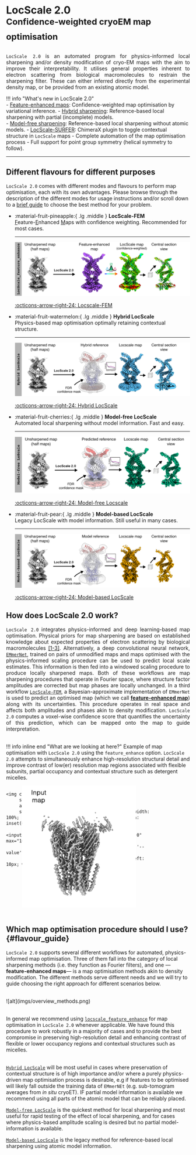 # LocScale 2.0 <br><sup>Confidence-weighted cryoEM map optimisation</sup> 
<div style="text-align: justify"><code>LocScale 2.0</code> is an automated program for physics-informed local sharpening and/or density modification of cryo-EM maps with the aim to improve their interpretability. It utilises general properties inherent to electron scattering from biological macromolecules to restrain the sharpening filter. These can either inferred directly from the experimental density map, or be provided from an existing atomic model. 
</div>

!!! info "What's new in LocScale 2.0"     
    - [Feature-enhanced maps](tutorials/fem.md): Confidence-weighted map optimisation by variational inference.
    - [Hybrid sharpening](tutorials/hybrid_locscale.md): Reference-based local sharpening with partial (incomplete) models.  
    - [Model-free sharpening](tutorials/model_free_locscale.md): Reference-based local sharpening without atomic models.
    - [LocScale-SURFER](https://locscale-surfer.readthedocs.io/): ChimeraX plugin to toggle contextual structure in ```LocScale``` maps
    - Complete automation of the map optimisation process
    - Full support for point group symmetry (helical symmetry to follow).

---

## Different flavours for different purposes

`LocScale 2.0` comes with different modes and flavours to perform map optimisation, each with its own advantages. Please browse through the description of the different modes for usage instructions and/or scroll down to a [brief guide](#flavour_guide) to choose the best method for your problem.<br>  

<div class="grid cards" markdown>

-   :material-fruit-pineapple:{ .lg .middle } __LocScale-FEM__  
    <ins>F</ins>eature-<ins>E</ins>nhanced <ins>M</ins>aps with confidence weighting. Recommended for most cases. 

    ---
    ![Locscale-FEM LocScale](imgs/feature_enhanced.png)

    [:octicons-arrow-right-24: Locscale-FEM](tutorials/fem.md)

-   :material-fruit-watermelon:{ .lg .middle } __Hybrid LocScale__  
    Physics-based map optimisation optimally retaining contextual structure. 

    ---
    ![Hybrid LocScale](imgs/hybrid.png)

    [:octicons-arrow-right-24: Hybrid LocScale](tutorials/hybrid_locscale.md)

-   :material-fruit-cherries:{ .lg .middle } __Model-free LocScale__  
    Automated local sharpening without model information. Fast and easy.

    ---
    ![Model-free LocScale](imgs/model_free.png)

    [:octicons-arrow-right-24: Model-free Locscale](tutorials/model_free_locscale.md)

-   :material-fruit-pear:{ .lg .middle } __Model-based LocScale__  
    Legacy LocScale with model information. Still useful in many cases.

    ---
    ![Model-based LocScale](imgs/model_based.png)

    [:octicons-arrow-right-24: Model-based LocScale](tutorials/model_based_locscale.md)

</div>

## How does LocScale 2.0 work?

<div style="text-align: justify">
<code>LocScale 2.0</code> integrates physics-informed and deep learning-based map optimisation. Physical priors for map sharpening are based on established knowledge about expected properties of electron scattering by biological macromolecules <a href="about/#references">[1-3]</a>. Alternatively, a deep convolutional neural network, <a href="[https://your-site.com](https://gitlab.tudelft.nl/aj-lab/locscale/-/tree/master/locscale/emmernet)"><code>EMmerNet</code></a>, trained on pairs of unmodified maps and maps optimised with the physics-informed scaling procedure can be used to predict local scale estimates. This information is then fed into a windowed scaling procedure to produce locally sharpened maps. Both of these workflows are map sharpening procedures that operate in Fourier space, where structure factor amplitudes are corrected but map phases are locally unchanged. In a third workflow <a href="tutorials/fem.md"><code>LocScale-FEM</code></a>, a Bayesian-approximate implementation of <code>EMmerNet</code> is used to predict an optimised map (which we call <a href="tutorials/fem.md"><b>feature-enhanced map</b></a>) along with its uncertainties. This procedure operates in real space and affects both amplitudes and phases akin to density modification. <code>LocScale 2.0</code> computes a voxel-wise confidence score that quantifies the uncertainty of this prediction, which can be mapped onto the map to guide interpretation. 
</div>
<br>

!!! info inline end "What are we looking at here?"
    Example of map optimisation with ```LocScale 2.0``` using the ```feature_enhance``` option. ```LocScale 2.0``` attempts to simultaneously enhance high-resolution structural detail and improve contrast of low(er) resolution map regions associated with flexible subunits, partial occupancy and contextual structure such as detergent micelles.

<div style="display: flex; flex-direction: column; align-items: left;">
  <div class="c-compare" style="--value:50%; position: relative; width: 400px; height: 333px; overflow: hidden;">
    <img class="c-compare__left"
         src="imgs/emd19995.png"
         alt="Raw map"
         style="position: absolute; top: 0; left: 0; width: 100%; height: 100%; object-fit: contain;" />

    <img class="c-compare__right"
         src="imgs/emd19995_fem.png"
         alt="Feature-enhanced map"
         style="position: absolute; top: 0; left: 0; width: 100%; height: 100%; object-fit: contain; clip-path: inset(0 0 0 var(--value));" />

    <input type="range" class="c-compare__range" min="0" max="100" value="50"
           oninput="this.parentNode.style.setProperty('--value', this.value + '%')"
           style="position: absolute; bottom: 10px; left: 10px; width: 90%; z-index: 10;" />
  </div>
</div>
<br>


## Which map optimisation procedure should I use? {#flavour_guide}

```LocScale 2.0``` supports several different workflows for automated, physics-informed map optimisation. Three of them fall into the category of local sharpening methods (i.e. they function as Fourier filters), and one ––__feature-enhanced maps__–– is a map optimisation methods akin to density modification. The different methods serve different needs and we will try to guide choosing the right approach for different scenarios below.

<br>
![alt](imgs/overview_methods.png)
<br><br>

In general we recommend using [`locscale_feature_enhance`](tutorial/fem.md) for map optimisation in ```LocScale 2.0``` whenever applicable. We have found this procedure to work robustly in a majority of cases and to provide the best compromise in preserving high-resolution detail and enhancing contrast of flexible or lower occupancy regions and contextual structures such as micelles.  <br><br>

[`Hybrid LocScale`](tutorials/hybrid_locscale.md) will be most useful in cases where preservation of contextual structure is of high importance and/or where a purely physics-driven map optimisation process is desirable, e.g if features to be optimised will likely fall outside the training data of `EMmerNEt` (e.g. sub-tomogram averages from _in situ_ cryoET). IF partial model information is available we recommend using all parts of the atomic model that can be reliably placed. 

[`Model-free LocScale`](tutorials/model_free_locscale.md) is the quickest method for local sharpening and most useful for rapid testing of the effect of local sharpening, and for cases where physics-based amplitude scaling is desired but no partial model-information is available.  

[`Model-based LocScale`](tutorials/model_based_locscale.md) is the legacy method for reference-based local sharpening using atomic model information.  
